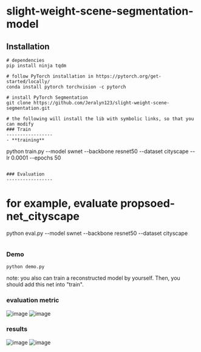 # slight-weight-scene-segmentation-model

## Installation
```
# dependencies
pip install ninja tqdm

# follow PyTorch installation in https://pytorch.org/get-started/locally/
conda install pytorch torchvision -c pytorch

# install PyTorch Segmentation
git clone https://github.com/Jeralyn123/slight-weight-scene-segmentation.git

# the following will install the lib with symbolic links, so that you can modify
### Train
-----------------
- **training**
```
python train.py --model swnet --backbone resnet50 --dataset cityscape --lr 0.0001 --epochs 50
```

### Evaluation
-----------------
```
# for example, evaluate propsoed-net_cityscape
python eval.py --model swnet --backbone resnet50 --dataset cityscape
```
```
### Demo
```
python demo.py 
```
note: you also can train a reconstructed model by yourself. Then, you should add this net into "train". 
### evaluation metric

![image](https://user-images.githubusercontent.com/43395674/159432544-e37ea05a-61e9-4f9d-b0ec-e381845ad900.png)
![image](https://user-images.githubusercontent.com/43395674/159432566-4e79d269-f4ad-4b99-b0e6-ecd7d21a8255.png)

### results

![image](https://user-images.githubusercontent.com/43395674/159432651-2365cf4c-a06d-46d1-83df-994ddd0769fb.png)
![image](https://user-images.githubusercontent.com/43395674/159432664-732faf8e-1f7a-49f1-9c54-607a9270aa1e.png)

